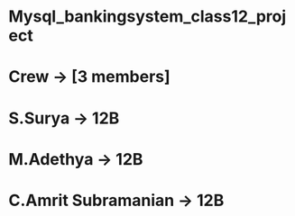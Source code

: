 # Mysql_bankingsystem_class12_project

# Crew -> [3 members]
# S.Surya -> 12B
# M.Adethya -> 12B
# C.Amrit Subramanian -> 12B


